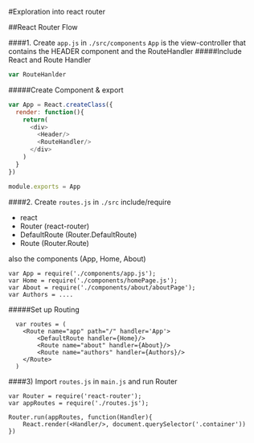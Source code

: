 #Exploration into react router

##React Router Flow

####1. Create `app.js` in `./src/components`
`App` is the  view-controller that contains the HEADER component and the RouteHandler
#####Include React and Route Handler
```js
var RouteHanlder
```

#####Create Component & export
```js
var App = React.createClass({
  render: function(){
    return(
      <div>
        <Header/>
        <RouteHandler/>
      </div>
    )
  } 
})

module.exports = App
```

####2. Create `routes.js` in `./src`
include/require 
- react
- Router (react-router)
- DefaultRoute (Router.DefaultRoute)
- Route (Router.Route)

also the components (App, Home, About)
```
var App = require('./components/app.js');
var Home = require('./components/homePage.js');
var About = require('./components/about/aboutPage');
var Authors = ....
```

#####Set up Routing
```
  var routes = (
    <Route name="app" path="/" handler='App'>
        <DefaultRoute handler={Home}/>
        <Route name="about" handler={About}/>
        <Route name="authors" handler={Authors}/>
    </Route>
  )
```

####3) Import `routes.js` in `main.js` and run Router
```
var Router = require('react-router');
var appRoutes = require('./routes.js');

Router.run(appRoutes, function(Handler){
    React.render(<Handler/>, document.querySelector('.container'))
})

```